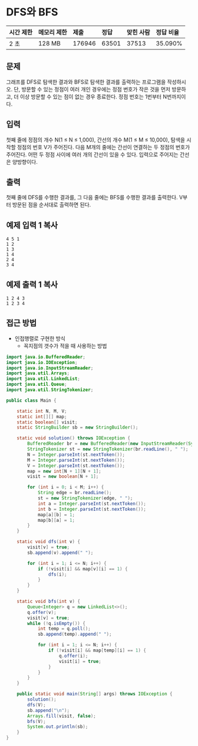 # DFS와 BFS

| 시간 제한 | 메모리 제한 | 제출   | 정답  | 맞힌 사람 | 정답 비율 |
| :-------- | :---------- | :----- | :---- | :-------- | :-------- |
| 2 초      | 128 MB      | 176946 | 63501 | 37513     | 35.090%   |

## 문제

그래프를 DFS로 탐색한 결과와 BFS로 탐색한 결과를 출력하는 프로그램을 작성하시오. 단, 방문할 수 있는 정점이 여러 개인 경우에는 정점 번호가 작은 것을 먼저 방문하고, 더 이상 방문할 수 있는 점이 없는 경우 종료한다. 정점 번호는 1번부터 N번까지이다.

## 입력

첫째 줄에 정점의 개수 N(1 ≤ N ≤ 1,000), 간선의 개수 M(1 ≤ M ≤ 10,000), 탐색을 시작할 정점의 번호 V가 주어진다. 다음 M개의 줄에는 간선이 연결하는 두 정점의 번호가 주어진다. 어떤 두 정점 사이에 여러 개의 간선이 있을 수 있다. 입력으로 주어지는 간선은 양방향이다.

## 출력

첫째 줄에 DFS를 수행한 결과를, 그 다음 줄에는 BFS를 수행한 결과를 출력한다. V부터 방문된 점을 순서대로 출력하면 된다.

## 예제 입력 1 복사

```
4 5 1
1 2
1 3
1 4
2 4
3 4
```

## 예제 출력 1 복사

```
1 2 4 3
1 2 3 4
```



## 접근 방법

* 인접행렬로 구현한 방식
  * 꼭지점의 갯수가 적을 때 사용하는 방법

~~~java
import java.io.BufferedReader;
import java.io.IOException;
import java.io.InputStreamReader;
import java.util.Arrays;
import java.util.LinkedList;
import java.util.Queue;
import java.util.StringTokenizer;

public class Main {

    static int N, M, V;
    static int[][] map;
    static boolean[] visit;
    static StringBuilder sb = new StringBuilder();

    static void solution() throws IOException {
        BufferedReader br = new BufferedReader(new InputStreamReader(System.in));
        StringTokenizer st = new StringTokenizer(br.readLine(), " ");
        N = Integer.parseInt(st.nextToken());
        M = Integer.parseInt(st.nextToken());
        V = Integer.parseInt(st.nextToken());
        map = new int[N + 1][N + 1];
        visit = new boolean[N + 1];

        for (int i = 0; i < M; i++) {
            String edge = br.readLine();
            st = new StringTokenizer(edge, " ");
            int a = Integer.parseInt(st.nextToken());
            int b = Integer.parseInt(st.nextToken());
            map[a][b] = 1;
            map[b][a] = 1;
        }
    }

    static void dfs(int v) {
        visit[v] = true;
        sb.append(v).append(" ");

        for (int i = 1; i <= N; i++) {
            if (!visit[i] && map[v][i] == 1) {
                dfs(i);
            }
        }
    }

    static void bfs(int v) {
        Queue<Integer> q = new LinkedList<>();
        q.offer(v);
        visit[v] = true;
        while (!q.isEmpty()) {
            int temp = q.poll();
            sb.append(temp).append(" ");

            for (int i = 1; i <= N; i++) {
                if (!visit[i] && map[temp][i] == 1) {
                    q.offer(i);
                    visit[i] = true;
                }
            }
        }
    }

    public static void main(String[] args) throws IOException {
        solution();
        dfs(V);
        sb.append("\n");
        Arrays.fill(visit, false);
        bfs(V);
        System.out.println(sb);
    }
}
~~~


